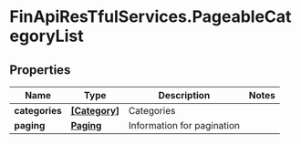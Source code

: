 # FinApiResTfulServices.PageableCategoryList

## Properties
Name | Type | Description | Notes
------------ | ------------- | ------------- | -------------
**categories** | [**[Category]**](Category.md) | Categories | 
**paging** | [**Paging**](Paging.md) | Information for pagination | 


